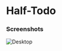 # Half-Todo

### Screenshots
![Desktop](https://github.com/7hourspg/Half-Todo-updated/assets/98067649/b7a68966-e580-48dd-9504-430df306c536)
